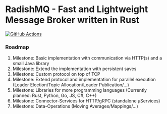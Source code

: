 # RadishMQ - Fast and Lightweight Message Broker written in Rust

[![GitHub Actions](https://github.com/Fload2000/radishmq/workflows/Master/badge.svg)](https://github.com/Fload2000/radishmq/actions)


### Roadmap
1. Milestone: Basic implementation with communication via HTTP(s) and a small Java library
2. Milestone: Extend the implementation with persistent saves
3. Milestone: Custom protocol on top of TCP
4. Milestone: Extend protocol and implementation for parallel execution (Leader Election/Topic Allocation/Leader Publication/...)
5. Milestone: Libraries for more programming languages (Currently planned: Rust, Python, Go, JS, C#, C++)
6. Milestone: Connector-Services for HTTP/gRPC (standalone µServices)
7. Milestone: Data-Operations (Moving Averages/Mappings/...)